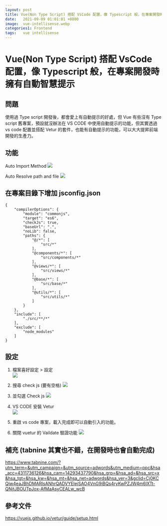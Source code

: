 ```yaml
---
layout: post
title: Vue(Non Type Script) 搭配 VsCode 配置，像 Typescript 般，在專案開發時擁有自動智慧提示
date:   2021-09-09 01:01:01 +0800
image:  vue-intellisense.webp
categories1: Frontend
tags:   vue intellisense
---
```

# Vue(Non Type Script) 搭配 VsCode 配置，像 Typescript 般，在專案開發時擁有自動智慧提示
## 問題
使用過 Type script 開發後，都會愛上有自動提示的好處，但 Vue 有些沒有 Type script 舊專案，預設就沒辦法在 VS CODE 中使用自動提示的功能，但其實透過vs code 配置並搭配 Vetur 的套件，也能有自動提示的功能，可以大大提昇前端開發的生產力。

## 功能

Auto Import Method
![](https://i.imgur.com/hySzthP.png)

Auto Resolve path and file 
![](https://i.imgur.com/gml6il5.png)

## 在專案目錄下增加  jsconfig.json
```
{
    "compilerOptions": {
		"module": "commonjs",
        "target": "es6",
        "checkJs": true,
        "baseUrl": ".",
        "noLib": false,
        "paths": {
            "@/*": [
                "src/*"
            ],
            "@components/*": [
                "src/components/*"
            ],
            "@views/*": [
                "src/views/*"
            ],
            "@base/*": [
                "src/base/*"
            ],
            "@utils/*": [
                "src/utils/*"
            ]
        }
    },
    "include": [
        "./src/**/*"
    ],
    "exclude": [
        "node_modules"
    ]
}
```
## 設定
1. 檔案喜好設定 > 設定  
![](https://i.imgur.com/mg4kgQo.png)  

2. 搜尋 check js (要有空格)
![](https://i.imgur.com/xC22kZj.png)  

3. 並勾選 Check js
![](https://i.imgur.com/RQc6Io9.png)  
 
4. VS CODE 安裝 Vetur  
![](https://i.imgur.com/KxCrlNE.png)  

5. 重啟 vs code 專案，載入完成即可以自動引入的功能。

6. 關閉 vuetur 的 Vaildate 驗證功能
![](https://i.imgur.com/E89L5am.jpg)



## 補充 (tabnine 其實也不錯，在開發時也會自動完成)
https://www.tabnine.com/?utm_term=&utm_campaign=&utm_source=adwords&utm_medium=ppc&hsa_acc=4311736126&hsa_cam=14293437790&hsa_grp=&hsa_ad=&hsa_src=x&hsa_tgt=&hsa_kw=&hsa_mt=&hsa_net=adwords&hsa_ver=3&gclid=Cj0KCQjw4eaJBhDMARIsANhrQADVYEIejSAO4VnG9iBQs4ryKwPZJW4m6lXTt-QNjtJBOUTpJox-AfMaAsyCEALw_wcB

## 參考文件
https://vuejs.github.io/vetur/guide/setup.html

